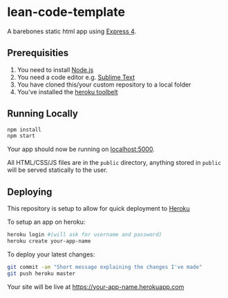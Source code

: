 # lean-code-template

A barebones static html app using [Express 4](http://expressjs.com/).

## Prerequisities

1. You need to install [Node.js](http://nodejs.org/)
2. You need a code editor e.g. [Sublime Text](https://www.sublimetext.com/)
3. You have cloned this/your custom repository to a local folder
4. You've installed the [heroku toolbelt](https://toolbelt.heroku.com)

## Running Locally

```sh
npm install
npm start
```

Your app should now be running on [localhost:5000](http://localhost:5000/).

All HTML/CSS/JS files are in the `public` directory, anything stored in `public` will be served statically to the user.

## Deploying

This repository is setup to allow for quick deployment to [Heroku](https://heroku.com)

To setup an app on heroku:
```sh
heroku login #(will ask for username and password)
heroku create your-app-name
```

To deploy your latest changes:
```sh
git commit -am "Short message explaining the changes I've made"
git push heroku master
```

Your site will be live at https://your-app-name.herokuapp.com
